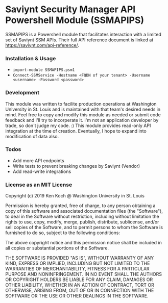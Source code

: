 # Saviynt Security Manager API Powershell Module (SSMAPIPS)

SSMAPIPS is a Powershell module that facilitates interaction with a limited set of Saviynt SSM APIs. Their full API reference document is linked at https://saviynt.com/api-reference/. 

### Installation & Usage

- `import-module SSMAPIPS.psm1`
- `Connect-SSMService -Hostname <FQDN of your tenant> -Username <username> -Password <password>`

### Development

This module was written to facilite production operations at Washington University in St. Louis and is maintained with that team's desired needs in mind. Feel free to copy and modify this module as needed or submit code feedback and I'll try to incorperate it. I'm not an application developer by trade, so don't judge my code. :) This module provides read-only API integration at the time of creation. Eventually, I hope to expand into modification of data also.

### Todos

 - Add more API endpoints
 - Write tests to prevent breaking changes by Saviynt (Vendor)
 - Add read-write integrations

### License as an MIT License

Copyright (c) 2019 Ken Koch @ Washington University in St. Louis

Permission is hereby granted, free of charge, to any person obtaining a copy
of this software and associated documentation files (the "Software"), to deal
in the Software without restriction, including without limitation the rights
to use, copy, modify, merge, publish, distribute, sublicense, and/or sell
copies of the Software, and to permit persons to whom the Software is
furnished to do so, subject to the following conditions:

The above copyright notice and this permission notice shall be included in all
copies or substantial portions of the Software.

THE SOFTWARE IS PROVIDED "AS IS", WITHOUT WARRANTY OF ANY KIND, EXPRESS OR
IMPLIED, INCLUDING BUT NOT LIMITED TO THE WARRANTIES OF MERCHANTABILITY,
FITNESS FOR A PARTICULAR PURPOSE AND NONINFRINGEMENT. IN NO EVENT SHALL THE
AUTHORS OR COPYRIGHT HOLDERS BE LIABLE FOR ANY CLAIM, DAMAGES OR OTHER
LIABILITY, WHETHER IN AN ACTION OF CONTRACT, TORT OR OTHERWISE, ARISING FROM,
OUT OF OR IN CONNECTION WITH THE SOFTWARE OR THE USE OR OTHER DEALINGS IN THE
SOFTWARE.
